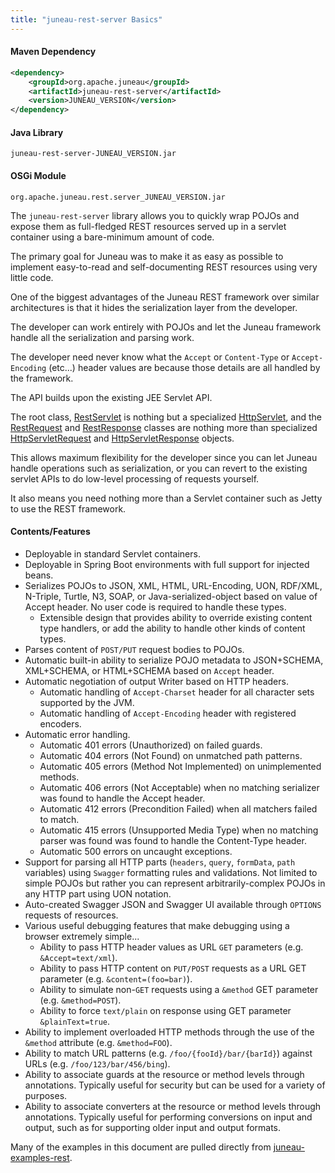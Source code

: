 ```yaml
---
title: "juneau-rest-server Basics"
---
```


#### Maven Dependency

```xml
<dependency>
    <groupId>org.apache.juneau</groupId>
    <artifactId>juneau-rest-server</artifactId>
    <version>JUNEAU_VERSION</version>
</dependency>
```

#### Java Library

```text
juneau-rest-server-JUNEAU_VERSION.jar
```

#### OSGi Module

```text
org.apache.juneau.rest.server_JUNEAU_VERSION.jar
```

The `juneau-rest-server` library allows you to quickly wrap POJOs and expose them as full-fledged REST resources served up
in a servlet container using a bare-minimum amount of code.

The primary goal for Juneau was to make it as easy as possible to implement easy-to-read and self-documenting REST
resources using very little code.

One of the biggest advantages of the Juneau REST framework over similar architectures is that it hides the serialization
layer from the developer.

The developer can work entirely with POJOs and let the Juneau framework handle all the serialization and parsing work.

The developer need never know what the `Accept` or `Content-Type` or `Accept-Encoding` (etc...) header values are
because those details are all handled by the framework.

The API builds upon the existing JEE Servlet API.

The root class, [RestServlet](API_DOCS/org/apache/juneau/rest/servlet/RestServlet.html) is nothing but a specialized [HttpServlet](API_DOCS/jakarta/servlet/http/HttpServlet.html), 
and the [RestRequest](API_DOCS/org/apache/juneau/rest/RestRequest.html) and [RestResponse](API_DOCS/org/apache/juneau/rest/RestResponse.html) 
classes are nothing more than specialized [HttpServletRequest](API_DOCS/jakarta/servlet/http/HttpServletRequest.html) 
and [HttpServletResponse](API_DOCS/jakarta/servlet/http/HttpServletResponse.html) objects.

This allows maximum flexibility for the developer since you can let Juneau handle operations such as serialization, or
you can revert to the existing servlet APIs to do low-level processing of requests yourself.

It also means you need nothing more than a Servlet container such as Jetty to use the REST framework.

#### Contents/Features

- Deployable in standard Servlet containers.
- Deployable in Spring Boot environments with full support for injected beans.
- Serializes POJOs to JSON, XML, HTML, URL-Encoding, UON, RDF/XML, N-Triple, Turtle, N3, SOAP, or 
  Java-serialized-object based on value of Accept header. 
  No user code is required to handle these types.
  - Extensible design that provides ability to override existing content type handlers, or add the ability to 
    handle other kinds of content types.
- Parses content of `POST/PUT` request bodies to POJOs.
- Automatic built-in ability to serialize POJO metadata to JSON+SCHEMA, XML+SCHEMA, or HTML+SCHEMA based on 
  `Accept` header.
- Automatic negotiation of output Writer based on HTTP headers.
  - Automatic handling of `Accept-Charset` header for all character sets supported by the JVM.
  - Automatic handling of `Accept-Encoding` header with registered encoders.
- Automatic error handling.
  - Automatic 401 errors (Unauthorized) on failed guards.
  - Automatic 404 errors (Not Found) on unmatched path patterns.
  - Automatic 405 errors (Method Not Implemented) on unimplemented methods.
  - Automatic 406 errors (Not Acceptable) when no matching serializer was found to handle the Accept header.
  - Automatic 412 errors (Precondition Failed) when all matchers failed to match.
  - Automatic 415 errors (Unsupported Media Type) when no matching parser was found was found to handle the Content-Type header.
  - Automatic 500 errors on uncaught exceptions.
- Support for parsing all HTTP parts (`headers`, `query`, `formData`, `path` variables) using `Swagger` formatting rules 
  and validations. 
  Not limited to simple POJOs but rather you can represent arbitrarily-complex POJOs in any HTTP part using UON 
  notation.
- Auto-created Swagger JSON and Swagger UI available through `OPTIONS` requests of resources.
- Various useful debugging features that make debugging using a browser extremely simple...
  - Ability to pass HTTP header values as URL `GET` parameters (e.g. `&Accept=text/xml`).
  - Ability to pass HTTP content on `PUT/POST` requests as a URL GET parameter (e.g. `&content=(foo=bar)`).
  - Ability to simulate non-`GET` requests using a `&method` GET parameter (e.g. `&method=POST`).
  - Ability to force `text/plain` on response using GET parameter `&plainText=true`.
- Ability to implement overloaded HTTP methods through the use of the `&method` attribute (e.g. `&method=FOO`).
- Ability to match URL patterns (e.g. `/foo/{fooId}/bar/{barId}`) against URLs 
  (e.g. `/foo/123/bar/456/bing`).
- Ability to associate guards at the resource or method levels through annotations. 
  Typically useful for security but can be used for a variety of purposes.
- Ability to associate converters at the resource or method levels through annotations. 
  Typically useful for performing conversions on input and output, such as for supporting older input and output 
  formats.

Many of the examples in this document are pulled directly from [juneau-examples-rest](TODO.md).
